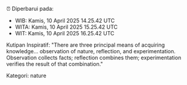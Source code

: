 ⏰ Diperbarui pada:
- WIB: Kamis, 10 April 2025 14.25.42 UTC
- WITA: Kamis, 10 April 2025 15.25.42 UTC
- WIT: Kamis, 10 April 2025 16.25.42 UTC

Kutipan Inspiratif:
"There are three principal means of acquiring knowledge... observation of nature, reflection, and experimentation. Observation collects facts; reflection combines them; experimentation verifies the result of that combination."


Kategori: nature

